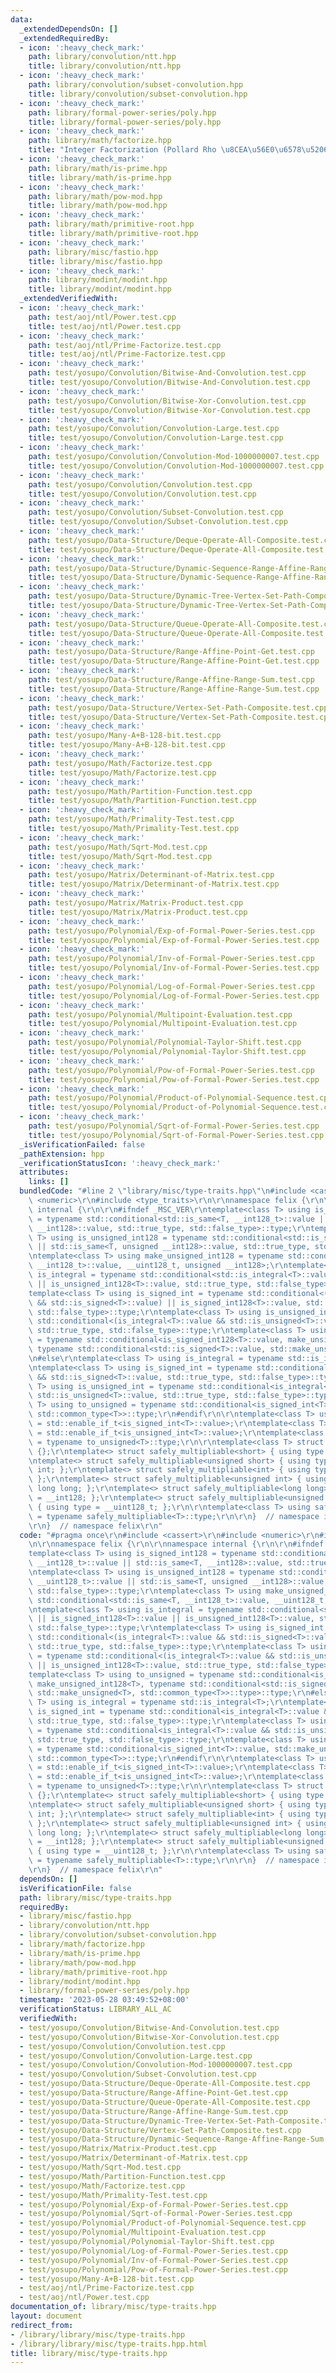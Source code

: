 ```yaml
---
data:
  _extendedDependsOn: []
  _extendedRequiredBy:
  - icon: ':heavy_check_mark:'
    path: library/convolution/ntt.hpp
    title: library/convolution/ntt.hpp
  - icon: ':heavy_check_mark:'
    path: library/convolution/subset-convolution.hpp
    title: library/convolution/subset-convolution.hpp
  - icon: ':heavy_check_mark:'
    path: library/formal-power-series/poly.hpp
    title: library/formal-power-series/poly.hpp
  - icon: ':heavy_check_mark:'
    path: library/math/factorize.hpp
    title: "Integer Factorization (Pollard Rho \u8CEA\u56E0\u6578\u5206\u89E3)"
  - icon: ':heavy_check_mark:'
    path: library/math/is-prime.hpp
    title: library/math/is-prime.hpp
  - icon: ':heavy_check_mark:'
    path: library/math/pow-mod.hpp
    title: library/math/pow-mod.hpp
  - icon: ':heavy_check_mark:'
    path: library/math/primitive-root.hpp
    title: library/math/primitive-root.hpp
  - icon: ':heavy_check_mark:'
    path: library/misc/fastio.hpp
    title: library/misc/fastio.hpp
  - icon: ':heavy_check_mark:'
    path: library/modint/modint.hpp
    title: library/modint/modint.hpp
  _extendedVerifiedWith:
  - icon: ':heavy_check_mark:'
    path: test/aoj/ntl/Power.test.cpp
    title: test/aoj/ntl/Power.test.cpp
  - icon: ':heavy_check_mark:'
    path: test/aoj/ntl/Prime-Factorize.test.cpp
    title: test/aoj/ntl/Prime-Factorize.test.cpp
  - icon: ':heavy_check_mark:'
    path: test/yosupo/Convolution/Bitwise-And-Convolution.test.cpp
    title: test/yosupo/Convolution/Bitwise-And-Convolution.test.cpp
  - icon: ':heavy_check_mark:'
    path: test/yosupo/Convolution/Bitwise-Xor-Convolution.test.cpp
    title: test/yosupo/Convolution/Bitwise-Xor-Convolution.test.cpp
  - icon: ':heavy_check_mark:'
    path: test/yosupo/Convolution/Convolution-Large.test.cpp
    title: test/yosupo/Convolution/Convolution-Large.test.cpp
  - icon: ':heavy_check_mark:'
    path: test/yosupo/Convolution/Convolution-Mod-1000000007.test.cpp
    title: test/yosupo/Convolution/Convolution-Mod-1000000007.test.cpp
  - icon: ':heavy_check_mark:'
    path: test/yosupo/Convolution/Convolution.test.cpp
    title: test/yosupo/Convolution/Convolution.test.cpp
  - icon: ':heavy_check_mark:'
    path: test/yosupo/Convolution/Subset-Convolution.test.cpp
    title: test/yosupo/Convolution/Subset-Convolution.test.cpp
  - icon: ':heavy_check_mark:'
    path: test/yosupo/Data-Structure/Deque-Operate-All-Composite.test.cpp
    title: test/yosupo/Data-Structure/Deque-Operate-All-Composite.test.cpp
  - icon: ':heavy_check_mark:'
    path: test/yosupo/Data-Structure/Dynamic-Sequence-Range-Affine-Range-Sum.test.cpp
    title: test/yosupo/Data-Structure/Dynamic-Sequence-Range-Affine-Range-Sum.test.cpp
  - icon: ':heavy_check_mark:'
    path: test/yosupo/Data-Structure/Dynamic-Tree-Vertex-Set-Path-Composite.test.cpp
    title: test/yosupo/Data-Structure/Dynamic-Tree-Vertex-Set-Path-Composite.test.cpp
  - icon: ':heavy_check_mark:'
    path: test/yosupo/Data-Structure/Queue-Operate-All-Composite.test.cpp
    title: test/yosupo/Data-Structure/Queue-Operate-All-Composite.test.cpp
  - icon: ':heavy_check_mark:'
    path: test/yosupo/Data-Structure/Range-Affine-Point-Get.test.cpp
    title: test/yosupo/Data-Structure/Range-Affine-Point-Get.test.cpp
  - icon: ':heavy_check_mark:'
    path: test/yosupo/Data-Structure/Range-Affine-Range-Sum.test.cpp
    title: test/yosupo/Data-Structure/Range-Affine-Range-Sum.test.cpp
  - icon: ':heavy_check_mark:'
    path: test/yosupo/Data-Structure/Vertex-Set-Path-Composite.test.cpp
    title: test/yosupo/Data-Structure/Vertex-Set-Path-Composite.test.cpp
  - icon: ':heavy_check_mark:'
    path: test/yosupo/Many-A+B-128-bit.test.cpp
    title: test/yosupo/Many-A+B-128-bit.test.cpp
  - icon: ':heavy_check_mark:'
    path: test/yosupo/Math/Factorize.test.cpp
    title: test/yosupo/Math/Factorize.test.cpp
  - icon: ':heavy_check_mark:'
    path: test/yosupo/Math/Partition-Function.test.cpp
    title: test/yosupo/Math/Partition-Function.test.cpp
  - icon: ':heavy_check_mark:'
    path: test/yosupo/Math/Primality-Test.test.cpp
    title: test/yosupo/Math/Primality-Test.test.cpp
  - icon: ':heavy_check_mark:'
    path: test/yosupo/Math/Sqrt-Mod.test.cpp
    title: test/yosupo/Math/Sqrt-Mod.test.cpp
  - icon: ':heavy_check_mark:'
    path: test/yosupo/Matrix/Determinant-of-Matrix.test.cpp
    title: test/yosupo/Matrix/Determinant-of-Matrix.test.cpp
  - icon: ':heavy_check_mark:'
    path: test/yosupo/Matrix/Matrix-Product.test.cpp
    title: test/yosupo/Matrix/Matrix-Product.test.cpp
  - icon: ':heavy_check_mark:'
    path: test/yosupo/Polynomial/Exp-of-Formal-Power-Series.test.cpp
    title: test/yosupo/Polynomial/Exp-of-Formal-Power-Series.test.cpp
  - icon: ':heavy_check_mark:'
    path: test/yosupo/Polynomial/Inv-of-Formal-Power-Series.test.cpp
    title: test/yosupo/Polynomial/Inv-of-Formal-Power-Series.test.cpp
  - icon: ':heavy_check_mark:'
    path: test/yosupo/Polynomial/Log-of-Formal-Power-Series.test.cpp
    title: test/yosupo/Polynomial/Log-of-Formal-Power-Series.test.cpp
  - icon: ':heavy_check_mark:'
    path: test/yosupo/Polynomial/Multipoint-Evaluation.test.cpp
    title: test/yosupo/Polynomial/Multipoint-Evaluation.test.cpp
  - icon: ':heavy_check_mark:'
    path: test/yosupo/Polynomial/Polynomial-Taylor-Shift.test.cpp
    title: test/yosupo/Polynomial/Polynomial-Taylor-Shift.test.cpp
  - icon: ':heavy_check_mark:'
    path: test/yosupo/Polynomial/Pow-of-Formal-Power-Series.test.cpp
    title: test/yosupo/Polynomial/Pow-of-Formal-Power-Series.test.cpp
  - icon: ':heavy_check_mark:'
    path: test/yosupo/Polynomial/Product-of-Polynomial-Sequence.test.cpp
    title: test/yosupo/Polynomial/Product-of-Polynomial-Sequence.test.cpp
  - icon: ':heavy_check_mark:'
    path: test/yosupo/Polynomial/Sqrt-of-Formal-Power-Series.test.cpp
    title: test/yosupo/Polynomial/Sqrt-of-Formal-Power-Series.test.cpp
  _isVerificationFailed: false
  _pathExtension: hpp
  _verificationStatusIcon: ':heavy_check_mark:'
  attributes:
    links: []
  bundledCode: "#line 2 \"library/misc/type-traits.hpp\"\n#include <cassert>\r\n#include\
    \ <numeric>\r\n#include <type_traits>\r\n\r\nnamespace felix {\r\n\r\nnamespace\
    \ internal {\r\n\r\n#ifndef _MSC_VER\r\ntemplate<class T> using is_signed_int128\
    \ = typename std::conditional<std::is_same<T, __int128_t>::value || std::is_same<T,\
    \ __int128>::value, std::true_type, std::false_type>::type;\r\ntemplate<class\
    \ T> using is_unsigned_int128 = typename std::conditional<std::is_same<T, __uint128_t>::value\
    \ || std::is_same<T, unsigned __int128>::value, std::true_type, std::false_type>::type;\r\
    \ntemplate<class T> using make_unsigned_int128 = typename std::conditional<std::is_same<T,\
    \ __int128_t>::value, __uint128_t, unsigned __int128>;\r\ntemplate<class T> using\
    \ is_integral = typename std::conditional<std::is_integral<T>::value || is_signed_int128<T>::value\
    \ || is_unsigned_int128<T>::value, std::true_type, std::false_type>::type;\r\n\
    template<class T> using is_signed_int = typename std::conditional<(is_integral<T>::value\
    \ && std::is_signed<T>::value) || is_signed_int128<T>::value, std::true_type,\
    \ std::false_type>::type;\r\ntemplate<class T> using is_unsigned_int = typename\
    \ std::conditional<(is_integral<T>::value && std::is_unsigned<T>::value) || is_unsigned_int128<T>::value,\
    \ std::true_type, std::false_type>::type;\r\ntemplate<class T> using to_unsigned\
    \ = typename std::conditional<is_signed_int128<T>::value, make_unsigned_int128<T>,\
    \ typename std::conditional<std::is_signed<T>::value, std::make_unsigned<T>, std::common_type<T>>::type>::type;\r\
    \n#else\r\ntemplate<class T> using is_integral = typename std::is_integral<T>;\r\
    \ntemplate<class T> using is_signed_int = typename std::conditional<is_integral<T>::value\
    \ && std::is_signed<T>::value, std::true_type, std::false_type>::type;\r\ntemplate<class\
    \ T> using is_unsigned_int = typename std::conditional<is_integral<T>::value &&\
    \ std::is_unsigned<T>::value, std::true_type, std::false_type>::type;\r\ntemplate<class\
    \ T> using to_unsigned = typename std::conditional<is_signed_int<T>::value, std::make_unsigned<T>,\
    \ std::common_type<T>>::type;\r\n#endif\r\n\r\ntemplate<class T> using is_signed_int_t\
    \ = std::enable_if_t<is_signed_int<T>::value>;\r\ntemplate<class T> using is_unsigned_int_t\
    \ = std::enable_if_t<is_unsigned_int<T>::value>;\r\ntemplate<class T> using to_unsigned_t\
    \ = typename to_unsigned<T>::type;\r\n\r\ntemplate<class T> struct safely_multipliable\
    \ {};\r\ntemplate<> struct safely_multipliable<short> { using type = int; };\r\
    \ntemplate<> struct safely_multipliable<unsigned short> { using type = unsigned\
    \ int; };\r\ntemplate<> struct safely_multipliable<int> { using type = long long;\
    \ };\r\ntemplate<> struct safely_multipliable<unsigned int> { using type = unsigned\
    \ long long; };\r\ntemplate<> struct safely_multipliable<long long> { using type\
    \ = __int128; };\r\ntemplate<> struct safely_multipliable<unsigned long long>\
    \ { using type = __uint128_t; };\r\n\r\ntemplate<class T> using safely_multipliable_t\
    \ = typename safely_multipliable<T>::type;\r\n\r\n}  // namespace internal\r\n\
    \r\n}  // namespace felix\r\n"
  code: "#pragma once\r\n#include <cassert>\r\n#include <numeric>\r\n#include <type_traits>\r\
    \n\r\nnamespace felix {\r\n\r\nnamespace internal {\r\n\r\n#ifndef _MSC_VER\r\n\
    template<class T> using is_signed_int128 = typename std::conditional<std::is_same<T,\
    \ __int128_t>::value || std::is_same<T, __int128>::value, std::true_type, std::false_type>::type;\r\
    \ntemplate<class T> using is_unsigned_int128 = typename std::conditional<std::is_same<T,\
    \ __uint128_t>::value || std::is_same<T, unsigned __int128>::value, std::true_type,\
    \ std::false_type>::type;\r\ntemplate<class T> using make_unsigned_int128 = typename\
    \ std::conditional<std::is_same<T, __int128_t>::value, __uint128_t, unsigned __int128>;\r\
    \ntemplate<class T> using is_integral = typename std::conditional<std::is_integral<T>::value\
    \ || is_signed_int128<T>::value || is_unsigned_int128<T>::value, std::true_type,\
    \ std::false_type>::type;\r\ntemplate<class T> using is_signed_int = typename\
    \ std::conditional<(is_integral<T>::value && std::is_signed<T>::value) || is_signed_int128<T>::value,\
    \ std::true_type, std::false_type>::type;\r\ntemplate<class T> using is_unsigned_int\
    \ = typename std::conditional<(is_integral<T>::value && std::is_unsigned<T>::value)\
    \ || is_unsigned_int128<T>::value, std::true_type, std::false_type>::type;\r\n\
    template<class T> using to_unsigned = typename std::conditional<is_signed_int128<T>::value,\
    \ make_unsigned_int128<T>, typename std::conditional<std::is_signed<T>::value,\
    \ std::make_unsigned<T>, std::common_type<T>>::type>::type;\r\n#else\r\ntemplate<class\
    \ T> using is_integral = typename std::is_integral<T>;\r\ntemplate<class T> using\
    \ is_signed_int = typename std::conditional<is_integral<T>::value && std::is_signed<T>::value,\
    \ std::true_type, std::false_type>::type;\r\ntemplate<class T> using is_unsigned_int\
    \ = typename std::conditional<is_integral<T>::value && std::is_unsigned<T>::value,\
    \ std::true_type, std::false_type>::type;\r\ntemplate<class T> using to_unsigned\
    \ = typename std::conditional<is_signed_int<T>::value, std::make_unsigned<T>,\
    \ std::common_type<T>>::type;\r\n#endif\r\n\r\ntemplate<class T> using is_signed_int_t\
    \ = std::enable_if_t<is_signed_int<T>::value>;\r\ntemplate<class T> using is_unsigned_int_t\
    \ = std::enable_if_t<is_unsigned_int<T>::value>;\r\ntemplate<class T> using to_unsigned_t\
    \ = typename to_unsigned<T>::type;\r\n\r\ntemplate<class T> struct safely_multipliable\
    \ {};\r\ntemplate<> struct safely_multipliable<short> { using type = int; };\r\
    \ntemplate<> struct safely_multipliable<unsigned short> { using type = unsigned\
    \ int; };\r\ntemplate<> struct safely_multipliable<int> { using type = long long;\
    \ };\r\ntemplate<> struct safely_multipliable<unsigned int> { using type = unsigned\
    \ long long; };\r\ntemplate<> struct safely_multipliable<long long> { using type\
    \ = __int128; };\r\ntemplate<> struct safely_multipliable<unsigned long long>\
    \ { using type = __uint128_t; };\r\n\r\ntemplate<class T> using safely_multipliable_t\
    \ = typename safely_multipliable<T>::type;\r\n\r\n}  // namespace internal\r\n\
    \r\n}  // namespace felix\r\n"
  dependsOn: []
  isVerificationFile: false
  path: library/misc/type-traits.hpp
  requiredBy:
  - library/misc/fastio.hpp
  - library/convolution/ntt.hpp
  - library/convolution/subset-convolution.hpp
  - library/math/factorize.hpp
  - library/math/is-prime.hpp
  - library/math/pow-mod.hpp
  - library/math/primitive-root.hpp
  - library/modint/modint.hpp
  - library/formal-power-series/poly.hpp
  timestamp: '2023-05-28 03:49:52+08:00'
  verificationStatus: LIBRARY_ALL_AC
  verifiedWith:
  - test/yosupo/Convolution/Bitwise-And-Convolution.test.cpp
  - test/yosupo/Convolution/Bitwise-Xor-Convolution.test.cpp
  - test/yosupo/Convolution/Convolution.test.cpp
  - test/yosupo/Convolution/Convolution-Large.test.cpp
  - test/yosupo/Convolution/Convolution-Mod-1000000007.test.cpp
  - test/yosupo/Convolution/Subset-Convolution.test.cpp
  - test/yosupo/Data-Structure/Deque-Operate-All-Composite.test.cpp
  - test/yosupo/Data-Structure/Range-Affine-Point-Get.test.cpp
  - test/yosupo/Data-Structure/Queue-Operate-All-Composite.test.cpp
  - test/yosupo/Data-Structure/Range-Affine-Range-Sum.test.cpp
  - test/yosupo/Data-Structure/Dynamic-Tree-Vertex-Set-Path-Composite.test.cpp
  - test/yosupo/Data-Structure/Vertex-Set-Path-Composite.test.cpp
  - test/yosupo/Data-Structure/Dynamic-Sequence-Range-Affine-Range-Sum.test.cpp
  - test/yosupo/Matrix/Matrix-Product.test.cpp
  - test/yosupo/Matrix/Determinant-of-Matrix.test.cpp
  - test/yosupo/Math/Sqrt-Mod.test.cpp
  - test/yosupo/Math/Partition-Function.test.cpp
  - test/yosupo/Math/Factorize.test.cpp
  - test/yosupo/Math/Primality-Test.test.cpp
  - test/yosupo/Polynomial/Exp-of-Formal-Power-Series.test.cpp
  - test/yosupo/Polynomial/Sqrt-of-Formal-Power-Series.test.cpp
  - test/yosupo/Polynomial/Product-of-Polynomial-Sequence.test.cpp
  - test/yosupo/Polynomial/Multipoint-Evaluation.test.cpp
  - test/yosupo/Polynomial/Polynomial-Taylor-Shift.test.cpp
  - test/yosupo/Polynomial/Log-of-Formal-Power-Series.test.cpp
  - test/yosupo/Polynomial/Inv-of-Formal-Power-Series.test.cpp
  - test/yosupo/Polynomial/Pow-of-Formal-Power-Series.test.cpp
  - test/yosupo/Many-A+B-128-bit.test.cpp
  - test/aoj/ntl/Prime-Factorize.test.cpp
  - test/aoj/ntl/Power.test.cpp
documentation_of: library/misc/type-traits.hpp
layout: document
redirect_from:
- /library/library/misc/type-traits.hpp
- /library/library/misc/type-traits.hpp.html
title: library/misc/type-traits.hpp
---
```

